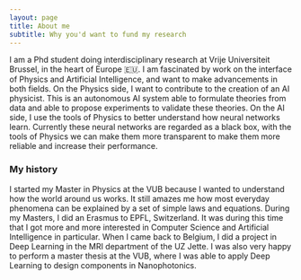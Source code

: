 ```yaml
---
layout: page
title: About me
subtitle: Why you'd want to fund my research
---
```


I am a Phd student doing interdisciplinary research at Vrije Universiteit Brussel, in the heart of Europe 🇪🇺. I am fascinated by work on the interface of Physics and Artificial Intelligence, and want to make advancements in both fields. On the Physics side, I want to contribute to the creation of an AI physicist. This is an autonomous AI system able to formulate theories from data and able to propose experiments to validate these theories. On the AI side, I use the tools of Physics to better understand how neural networks learn. Currently these neural networks are regarded as a black box, with the tools of Physics we can make them more transparent to make them more reliable and increase their performance. 

### My history

I started my Master in Physics at the VUB because I wanted to understand how the world around us works. It still amazes me how most everyday phenomena can be explained by a set of simple laws and equations. During my Masters, I did an Erasmus to EPFL, Switzerland. It was during this time that I got more and more interested in Computer Science and Artificial Intelligence in particular. When I came back to Belgium, I did a project in Deep Learning in the MRI department of the UZ Jette. I was also very happy to perform a master thesis at the VUB, where I was able to apply Deep Learning to design components in Nanophotonics.

